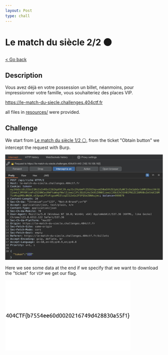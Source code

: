 ```yaml
---
layout: Post
type: chall
---
```

# Le match du siècle 2/2 🟠

<a class="back-link" href="../../">< Go back</a>

## Description

Vous avez déjà en votre possession un billet, néanmoins, pour impressionner votre famille, vous souhaiteriez des places VIP.

<https://le-match-du-siecle.challenges.404ctf.fr>

all files in [resources/](./resources) were provided.

## Challenge

We start from [Le match du siècle 1/2 ⚪](../Le_match_du_siecle_1/), from the ticket "Obtain button" we intercept the request with Burp.

<img src="assets/burp_get_ticket.jpg" alt="get ticket intercepted in burp" width="600px">

Here we see some data at the end if we specify that we want to download the "ticket" for `VIP` we get our flag.

<img src="assets/flag.jpg" alt="flag" width="400px">
